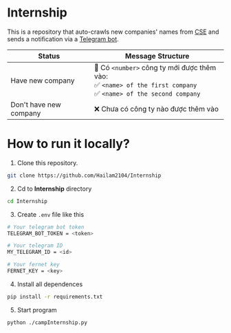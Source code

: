 # Internship

This is a repository that auto-crawls new companies' names from [CSE](https://internship.cse.hcmut.edu.vn/) and sends a notification via a [Telegram bot](https://t.me/CampInternshipbot).

| Status | Message Structure |
| --- | --- |
| Have new company | 📢 Có `<number>` công ty mới được thêm vào:<br>✅ `<name> of the first company`<br>✅ `<name> of the second company` |
| Don't have new company | ❌ Chưa có công ty nào được thêm vào |

# How to run it locally?

1. Clone this repository.

```bash
git clone https://github.com/Hailam2104/Internship
```

2. Cd to **Internship** directory

```bash
cd Internship
```

3. Create `.env` file like this

```bash
# Your telegram bot token
TELEGRAM_BOT_TOKEN = <token>

# Your telegram ID
MY_TELEGRAM_ID = <id>

# Your fernet key
FERNET_KEY = <key>
```

4. Install all dependences

```bash
pip install -r requirements.txt
```

5. Start program

```bash
python ./campInternship.py
```
